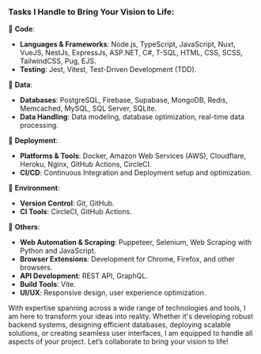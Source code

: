 ### Tasks I Handle to Bring Your Vision to Life:

🚀 **Code**:
- **Languages & Frameworks**: Node.js, TypeScript, JavaScript, Nuxt, VueJS, NestJs, ExpressJs, ASP.NET, C#, T-SQL, HTML, CSS, SCSS, TailwindCSS, Pug, EJS.
- **Testing**: Jest, Vitest, Test-Driven Development (TDD).

🚀 **Data**:
- **Databases**: PostgreSQL, Firebase, Supabase, MongoDB, Redis, Memcached, MySQL, SQL Server, SQLite.
- **Data Handling**: Data modeling, database optimization, real-time data processing.

🚀 **Deployment**:
- **Platforms & Tools**: Docker, Amazon Web Services (AWS), Cloudflare, Heroku, Nginx, GitHub Actions, CircleCI.
- **CI/CD**: Continuous Integration and Deployment setup and optimization.

🚀 **Environment**:
- **Version Control**: Git, GitHub.
- **CI Tools**: CircleCI, GitHub Actions.

🚀 **Others**:
- **Web Automation & Scraping**: Puppeteer, Selenium, Web Scraping with Python and JavaScript.
- **Browser Extensions**: Development for Chrome, Firefox, and other browsers.
- **API Development**: REST API, GraphQL.
- **Build Tools**: Vite.
- **UI/UX**: Responsive design, user experience optimization.

With expertise spanning across a wide range of technologies and tools, I am here to transform your ideas into reality. Whether it's developing robust backend systems, designing efficient databases, deploying scalable solutions, or creating seamless user interfaces, I am equipped to handle all aspects of your project. Let’s collaborate to bring your vision to life!
